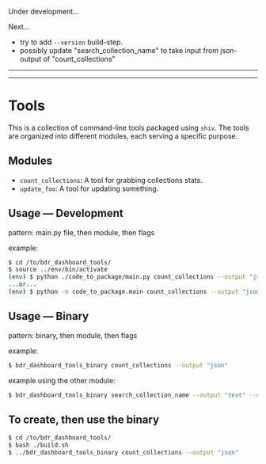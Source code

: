 Under development...

Next...
- try to add `--version` build-step.
- possibly update "search_collection_name" to take input from json-output of "count_collections"

---
---


# Tools

This is a collection of command-line tools packaged using `shiv`. The tools are organized into different modules, each serving a specific purpose.


## Modules

- `count_collections`: A tool for grabbing collections stats.
- `update_foo`: A tool for updating something.


## Usage — Development

pattern: main.py file, then module, then flags

example:

```bash
$ cd /to/bdr_dashboard_tools/
$ source ../env/bin/activate
(env) $ python ./code_to_package/main.py count_collections --output "json" 
...or...
(env) $ python -m code_to_package.main count_collections --output "json" 
```


## Usage — Binary

pattern: binary, then module, then flags

example:

```bash
$ bdr_dashboard_tools_binary count_collections --output "json"
```

example using the other module:

```bash
$ bdr_dashboard_tools_binary search_collection_name --output "text" --collection_name "Digitizing Timbuktu"
```


## To create, then use the binary

```bash
$ cd /to/bdr_dashboard_tools/
$ bash ./build.sh
$ ../bdr_dashboard_tools_binary count_collections --output "json"
```

